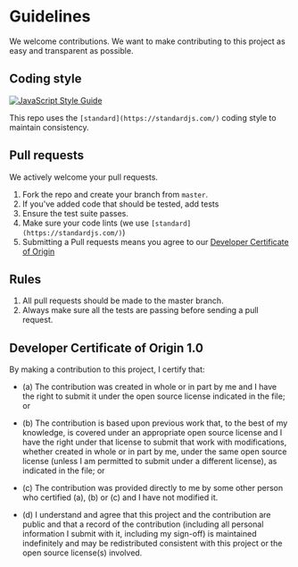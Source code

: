# Guidelines

We welcome contributions. We want to make contributing to this project as easy and transparent as possible.

## Coding style
[![JavaScript Style Guide](https://cdn.rawgit.com/feross/standard/master/badge.svg)](https://github.com/feross/standard)

This repo uses the `[standard](https://standardjs.com/)` coding style to maintain consistency.

## Pull requests

We actively welcome your pull requests.

1. Fork the repo and create your branch from `master`.
2. If you've added code that should be tested, add tests
3. Ensure the test suite passes.
4. Make sure your code lints (we use `[standard](https://standardjs.com/)`)
5. Submitting a Pull requests means you agree to our [Developer Certificate of Origin](#developer-certificate-of-origin-1.0)

## Rules
1. All pull requests should be made to the master branch.
2. Always make sure all the tests are passing before sending a pull request.


## Developer Certificate of Origin 1.0

By making a contribution to this project, I certify that:

- (a) The contribution was created in whole or in part by me and I have the right to
  submit it under the open source license indicated in the file; or

- (b) The contribution is based upon previous work that, to the best of my knowledge, is
  covered under an appropriate open source license and I have the right under that license
  to submit that work with modifications, whether created in whole or in part by me, under
  the same open source license (unless I am permitted to submit under a different
  license), as indicated in the file; or

- (c) The contribution was provided directly to me by some other person who certified
  (a), (b) or (c) and I have not modified it.

- (d) I understand and agree that this project and the contribution are public and that a
  record of the contribution (including all personal information I submit with it,
  including my sign-off) is maintained indefinitely and may be redistributed consistent
  with this project or the open source license(s) involved.
